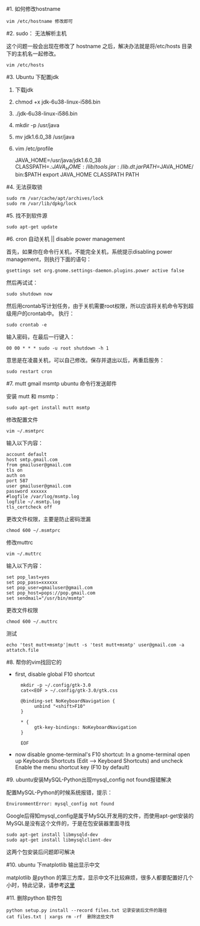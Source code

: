 #1. 如何修改hostname

	vim /etc/hostname 修改即可

#2. sudo： 无法解析主机  

这个问题一般会出现在修改了 hostname 之后，解决办法就是将/etc/hosts
目录下的主机名一起修改。

	vim /etc/hosts

#3. Ubuntu 下配置jdk

1. 下载jdk
2. chmod +x jdk-6u38-linux-i586.bin
3. ./jdk-6u38-linux-i586.bin
4. mkdir -p /usr/java
5. mv jdk1.6.0_38 /usr/java
6. vim /etc/profile
		
	JAVA_HOME=/usr/java/jdk1.6.0_38
	CLASSPATH=.:$JAVA_HOME:/lib/tools.jar:/lib.dt.jar
	PATH=$JAVA_HOME/bin:$PATH
	export JAVA_HOME CLASSPATH PATH

#4. 无法获取锁

	sudo rm /var/cache/apt/archives/lock
	sudo rm /var/lib/dpkg/lock

#5. 找不到软件源

	sudo apt-get update


#6. cron 自动关机 || disable power management

首先，如果你在命令行关机，不能完全关机，系统提示disabling power
management，则执行下面的语句：

	gsettings set org.gnome.settings-daemon.plugins.power active false  

然后再试试：

	sudo shutdown now  


然后用crontab写计划任务，由于关机需要root权限，所以应该将关机命令写到超级用户的crontab中。
执行：

	sudo crontab -e  

输入密码，在最后一行键入：

	00 00 * * * sudo -u root shutdown -h 1  

意思是在凌晨关机，可以自己修改。保存并退出以后，再重启服务：

	sudo restart cron  


#7.  mutt gmail msmtp ubuntu 命令行发送邮件

安装 mutt 和 msmtp：

	sudo apt-get install mutt msmtp

修改配置文件

	vim ~/.msmtprc

输入以下内容：

	account default
	host smtp.gmail.com
	from gmailuser@gmail.com
	tls on
	auth on
	port 587
	user gmailuser@gmail.com
	password xxxxxx
	#logfile /var/log/msmtp.log
	logfile ~/.msmtp.log
	tls_certcheck off

更改文件权限，主要是防止密码泄漏

	chmod 600 ~/.msmtprc

修改muttrc

	vim ~/.muttrc

输入以下内容：

	set pop_last=yes
	set pop_pass=xxxxxx
	set pop_user=gmailuser@gmail.com
	set pop_host=pops://pop.gmail.com
	set sendmail="/usr/bin/msmtp"

更改文件权限

	chmod 600 ~/.muttrc

测试

	echo 'test mutt+msmtp'|mutt -s 'test mutt+msmtp' user@gmail.com -a attatch.file

#8. 帮你的vim找回它的<F10>

* first, disable global F10 shortcut

		mkdir -p ~/.config/gtk-3.0
		cat<<EOF > ~/.config/gtk-3.0/gtk.css
		
		@binding-set NoKeyboardNavigation {
		     unbind "<shift>F10"
		}
		
		* {
		     gtk-key-bindings: NoKeyboardNavigation
		}
		
		EOF

* now disable gnome-terminal's F10 shortcut:
	In a gnome-terminal open up Keyboards Shortcuts (Edit --> Keyboard Shortcuts) and uncheck Enable the menu shortcut key (F10 by default)

#9. ubuntu安装MySQL-Python出现mysql_config not found报错解决

配置MySQL-Python的时候系统报错，提示：

	EnvironmentError: mysql_config not found

Google后得知mysql_config是属于MySQL开发用的文件，而使用apt-get安装的MySQL是没有这个文件的，于是在包安装器里面寻找

	sudo apt-get install libmysqld-dev
	sudo apt-get install libmysqlclient-dev

这两个包安装后问题即可解决

#10. ubuntu 下matplotlib 输出显示中文

matplotlib 是python
的第三方库，显示中文不比较麻烦，很多人都要配置好几个小时，特此记录，请参考[这里](http://blog.sina.com.cn/s/blog_4d4afb6d010008xq.html)


#11. 删除python 软件包

	python setup.py install --record files.txt 记录安装后文件的路径
	cat files.txt | xargs rm -rf  删除这些文件


